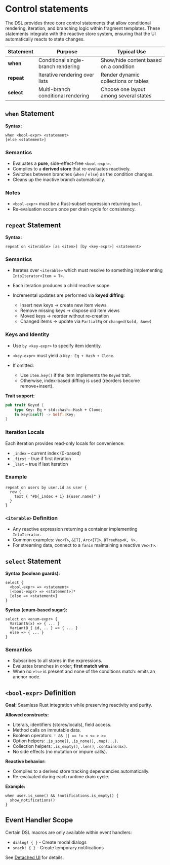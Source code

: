 # Control statements

The DSL provides three core control statements that allow conditional rendering,
iteration, and branching logic within fragment templates. These statements integrate
with the reactive store system, ensuring that the UI automatically reacts to state changes.

| Statement  | Purpose                             | Typical Use                            |
|------------|-------------------------------------|----------------------------------------|
| **when**   | Conditional single-branch rendering | Show/hide content based on a condition |
| **repeat** | Iterative rendering over lists      | Render dynamic collections or tables   |
| **select** | Multi-branch conditional rendering  | Choose one layout among several states |

## `when` Statement

**Syntax:**

```dsl
when <bool-expr> <statement>
[else <statement>]
```

### Semantics

* Evaluates a **pure**, side-effect-free `<bool-expr>`.
* Compiles to a **derived store** that re-evaluates reactively.
* Switches between branches (`when` / `else`) as the condition changes.
* Cleans up the inactive branch automatically.

### Notes

* `<bool-expr>` must be a Rust-subset expression returning `bool`.
* Re-evaluation occurs once per drain cycle for consistency.

## `repeat` Statement

**Syntax:**

```dsl
repeat on <iterable> [as <item>] [by <key-expr>] <statement>
```

### Semantics

* Iterates over `<iterable>` which must resolve to something implementing `IntoIterator<Item = T>`.
* Each iteration produces a child reactive scope.
* Incremental updates are performed via **keyed diffing**:

    * Insert new keys → create new item views
    * Remove missing keys → dispose old item views
    * Moved keys → reorder without re-creation
    * Changed items → update via `PartialEq` or `changed(&old, &new)`

### Keys and Identity

* Use `by <key-expr>` to specify item identity.
* `<key-expr>` must yield a `Key: Eq + Hash + Clone`.
* If omitted:

    * Use `item.key()` if the item implements the `Keyed` trait.
    * Otherwise, index-based diffing is used (reorders become remove+insert).

**Trait support:**

```rust
pub trait Keyed {
    type Key: Eq + std::hash::Hash + Clone;
    fn key(&self) -> Self::Key;
}
```

### Iteration Locals

Each iteration provides read-only locals for convenience:

* `_index` – current index (0-based)
* `_first` – true if first iteration
* `_last` – true if last iteration

### Example

```dsl
repeat on users by user.id as user {
  row {
    text { "#${_index + 1} ${user.name}" }
  }
}
```

### `<iterable>` Definition

* Any reactive expression returning a container implementing `IntoIterator`.
* Common examples: `Vec<T>`, `&[T]`, `Arc<[T]>`, `BTreeMap<K, V>`.
* For streaming data, connect to a `fanin` maintaining a reactive `Vec<T>`.

## `select` Statement

**Syntax (boolean guards):**

```dsl
select {
  <bool-expr> => <statement>
  [<bool-expr> => <statement>]*
  [else => <statement>]
}
```

**Syntax (enum-based sugar):**

```dsl
select on <enum-expr> {
  VariantA(x) => { ... }
  VariantB { id, .. } => { ... }
  else => { ... }
}
```

### Semantics

* Subscribes to all stores in the expressions.
* Evaluates branches in order; **first match wins**.
* When no `else` is present and none of the conditions match: emits an anchor node.

## `<bool-expr>` Definition

**Goal:** Seamless Rust integration while preserving reactivity and purity.

**Allowed constructs:**

* Literals, identifiers (stores/locals), field access.
* Method calls on immutable data.
* Boolean operators: `! && || == != < <= > >=`
* Option helpers: `.is_some()`, `.is_none()`, `.map(...)`.
* Collection helpers: `.is_empty()`, `.len()`, `.contains(&x)`.
* No side effects (no mutation or impure calls).

**Reactive behavior:**

* Compiles to a derived store tracking dependencies automatically.
* Re-evaluated during each runtime drain cycle.

**Example:**

```dsl
when user.is_some() && !notifications.is_empty() {
  show_notifications()
}
```

## Event Handler Scope

Certain DSL macros are only available within event handlers:

- `dialog! { }` - Create modal dialogs
- `snack! { }` - Create temporary notifications

See [Detached UI](./50_detached_ui.md) for details.